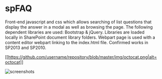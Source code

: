 # spFAQ
Front-end javascript and css which allows searching of list questions that display the answer in a modal as well as browsing the page.
The following dependent libraries are used: Bootstrap & jQuery.
Libraries are loaded locally in SharePoint document library folders.
Webpart page is used with a content editor webpart linking to the index.html file.
Confirmed works in SP2013 and SP2010.

[[https://github.com/username/repository/blob/master/img/octocat.png|alt=octocat]]

<img src="https://github.com/pvestal/spFAQ/images/screenShots.gif" alt="screenshots" />
